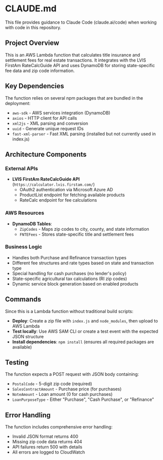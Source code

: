 # CLAUDE.md

This file provides guidance to Claude Code (claude.ai/code) when working with code in this repository.

## Project Overview

This is an AWS Lambda function that calculates title insurance and settlement fees for real estate transactions. It integrates with the LVIS FirstAm RateCalcGuide API and uses DynamoDB for storing state-specific fee data and zip code information.

## Key Dependencies

The function relies on several npm packages that are bundled in the deployment:
- `aws-sdk` - AWS services integration (DynamoDB)
- `axios` - HTTP client for API calls
- `xml2js` - XML parsing and conversion
- `uuid` - Generate unique request IDs
- `fast-xml-parser` - Fast XML parsing (installed but not currently used in index.js)

## Architecture Components

### External APIs
- **LVIS FirstAm RateCalcGuide API** (`https://calculator.lvis.firstam.com/`)
  - OAuth2 authentication via Microsoft Azure AD
  - ProductList endpoint for fetching available products
  - RateCalc endpoint for fee calculations

### AWS Resources
- **DynamoDB Tables**:
  - `ZipCodes` - Maps zip codes to city, county, and state information
  - `FNTEFees` - Stores state-specific title and settlement fees

### Business Logic
- Handles both Purchase and Refinance transaction types
- Different fee structures and rate types based on state and transaction type
- Special handling for cash purchases (no lender's policy)
- State-specific agricultural tax calculations (RI zip codes)
- Dynamic service block generation based on enabled products

## Commands

Since this is a Lambda function without traditional build scripts:
- **Deploy**: Create a zip file with `index.js` and `node_modules`, then upload to AWS Lambda
- **Test locally**: Use AWS SAM CLI or create a test event with the expected JSON structure
- **Install dependencies**: `npm install` (ensures all required packages are available)

## Testing

The function expects a POST request with JSON body containing:
- `PostalCode` - 5-digit zip code (required)
- `SalesContractAmount` - Purchase price (for purchases)
- `NoteAmount` - Loan amount (0 for cash purchases)
- `LoanPurposeType` - Either "Purchase", "Cash Purchase", or "Refinance"

## Error Handling

The function includes comprehensive error handling:
- Invalid JSON format returns 400
- Missing zip code data returns 404
- API failures return 500 with details
- All errors are logged to CloudWatch